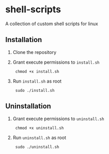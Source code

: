 # shell-scripts

A collection of custom shell scripts for linux

## Installation

1. Clone the repository
2. Grant execute permissions to `install.sh`

        chmod +x install.sh

3. Run `install.sh` as root

        sudo ./install.sh

## Uninstallation

1. Grant execute permissions to `uninstall.sh`

        chmod +x uninstall.sh

2. Run `uninstall.sh` as root

        sudo ./uninstall.sh
